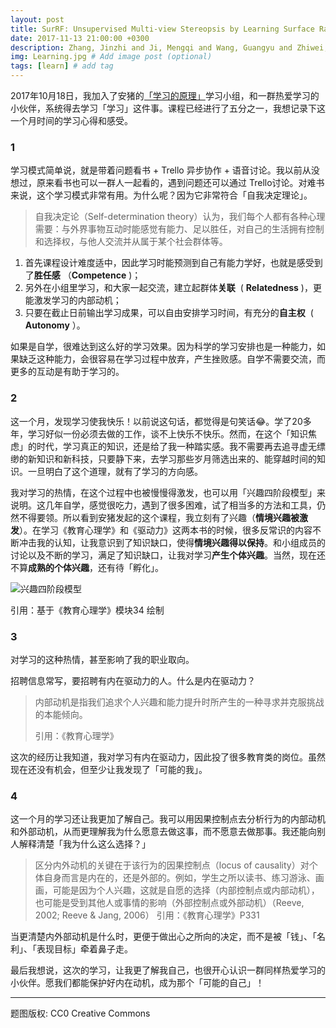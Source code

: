 ```yaml
---
layout: post
title: SurRF: Unsupervised Multi-view Stereopsis by Learning Surface Radiance Field
date: 2017-11-13 21:00:00 +0300
description: Zhang, Jinzhi and Ji, Mengqi and Wang, Guangyu and Zhiwei, Xue and Wang, Shengjin and Fang, Lu # Add post description (optional)
img: Learning.jpg # Add image post (optional)
tags: [learn] # add tag
---
```


2017年10月18日，我加入了安猪的[「学习的原理」](http://mp.weixin.qq.com/s/_3nmTadxwko6E7e4XyPQdg)学习小组，和一群热爱学习的小伙伴，系统得去学习「学习」这件事。课程已经进行了五分之一，我想记录下这一个月时间的学习心得和感受。

### 1

学习模式简单说，就是带着问题看书 + Trello 异步协作 + 语音讨论。我以前从没想过，原来看书也可以一群人一起看的，遇到问题还可以通过 Trello讨论。对难书来说，这个学习模式非常有用。为什么呢？因为它非常符合「自我决定理论」。

> 自我决定论（Self-determination theory）认为，我们每个人都有各种心理需要：与外界事物互动时能感觉有能力、足以胜任，对自己的生活拥有控制和选择权，与他人交流并从属于某个社会群体等。

1. 首先课程设计难度适中，因此学习时能预测到自己有能力学好，也就是感受到了**胜任感** （**Competence** )；
2. 另外在小组里学习，和大家一起交流，建立起群体**关联**  ( **Relatedness** )，更能激发学习的内部动机；
3. 只要在截止日前输出学习成果，可以自由安排学习时间，有充分的**自主权**  ( **Autonomy** ）。

如果是自学，很难达到这么好的学习效果。因为科学的学习安排也是一种能力，如果缺乏这种能力，会很容易在学习过程中放弃，产生挫败感。自学不需要交流，而更多的互动是有助于学习的。

### 2

这一个月，发现学习使我快乐！以前说这句话，都觉得是句笑话:joy:。学了20多年，学习好似一份必须去做的工作，谈不上快乐不快乐。然而，在这个「知识焦虑」的时代，学习真正的知识，还是给了我一种踏实感。我不需要再去追寻虚无缥缈的新知识和新科技，只要静下来，去学习那些岁月筛选出来的、能穿越时间的知识。一旦明白了这个道理，就有了学习的方向感。


我对学习的热情，在这个过程中也被慢慢得激发，也可以用「兴趣四阶段模型」来说明。这几年自学，感觉很吃力，遇到了很多困难，试了相当多的方法和工具，仍然不得要领。所以看到安猪发起的这个课程，我立刻有了兴趣（**情境兴趣被激发**）。在学习《教育心理学》和《驱动力》这两本书的时候，很多反常识的内容不断冲击我的认知，让我意识到了知识缺口，使得**情境兴趣得以保持**。和小组成员的讨论以及不断的学习，满足了知识缺口，让我对学习**产生个体兴趣**。当然，现在还不算**成熟的个体兴趣**，还有待「孵化」。

![兴趣四阶段模型](http://oysqcklir.bkt.clouddn.com/markdown-img-paste-20171113203351367.png)

引用：基于《教育心理学》模块34 绘制

### 3

对学习的这种热情，甚至影响了我的职业取向。

招聘信息常写，要招聘有内在驱动力的人。什么是内在驱动力？

> 内部动机是指我们追求个人兴趣和能力提升时所产生的一种寻求并克服挑战的本能倾向。
>
> 引用：《教育心理学》

这次的经历让我知道，我对学习有内在驱动力，因此投了很多教育类的岗位。虽然现在还没有机会，但至少让我发现了「可能的我」。

### 4

这一个月的学习还让我更加了解自己。我可以用因果控制点去分析行为的内部动机和外部动机，从而更理解我为什么愿意去做这事，而不愿意去做那事。我还能向别人解释清楚「我为什么这么选择？」

> 区分内外动机的关键在于该行为的因果控制点（locus of causality）对个体自身而言是内在的，还是外部的。例如，学生之所以读书、练习游泳、画画，可能是因为个人兴趣，这就是自愿的选择（内部控制点或内部动机），也可能是受到其他人或事情的影响（外部控制点或外部动机）（Reeve, 2002; Reeve & Jang, 2006）
> 引用：《教育心理学》P331

当更清楚内外部动机是什么时，更便于做出心之所向的决定，而不是被「钱」、「名利」、「表现目标」牵着鼻子走。

最后我想说，这次的学习，让我更了解我自己，也很开心认识一群同样热爱学习的小伙伴。愿我们都能保护好内在动机，成为那个「可能的自己」！


------------
题图版权: CC0 Creative Commons
